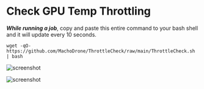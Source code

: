 # Check GPU Temp Throttling

***While running a job***, copy and paste this entire command to your bash shell and it will update every 10 seconds.

```wget -qO- https://github.com/MachoDrone/ThrottleCheck/raw/main/ThrottleCheck.sh | bash```

![screenshot](Active.png)

![screenshot](Throttle.png)
